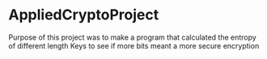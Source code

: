 # AppliedCryptoProject
Purpose of this project was to make a program that calculated the entropy of different length Keys to see if more bits meant a more secure encryption

